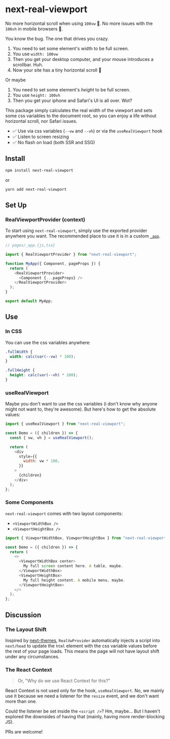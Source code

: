 # next-real-viewport

No more horizontal scroll when using `100vw` 🎉. No more issues with the `100vh` in mobile browsers 🤯.

You know the bug. The one that drives you crazy.

1. You need to set some element's width to be full screen.
2. You use `width: 100vw`
3. Then you get your desktop computer, and your mouse introduces a scrollbar. Huh.
4. Now your site has a tiny horizontal scroll 🤮

Or maybe

1. You need to set some element's _height_ to be full screen.
2. You use `height: 100vh`
3. Then you get your iphone and Safari's UI is all over. Wot?

This package simply calculates the real width of the viewport and sets some css variables to the document root, so you can enjoy a life without horizontal scroll, nor Safari issues.

- ✅ Use via css variables (`--vw` and `--vh`) or via the `useRealViewport` hook
- ✅ Listen to screen resizing
- ✅ No flash on load (both SSR and SSG)

## Install

```bash
npm install next-real-viewport
```

or

```bash
yarn add next-real-viewport
```

## Set Up

### RealViewportProvider (context)

To start using `next-real-viewport`, simply use the exported provider anywhere you want. The recommended place to use it is in a custom [`_app`](https://nextjs.org/docs/advanced-features/custom-app).

```js
// pages/_app.{js,tsx}

import { RealViewportProvider } from "next-real-viewport";

function MyApp({ Component, pageProps }) {
  return (
    <RealViewportProvider>
      <Component {...pageProps} />
    </RealViewportProvider>
  );
}

export default MyApp;
```

## Use

### In CSS

You can use the css variables anywhere:

```css
.fullWidth {
  width: calc(var(--vw) * 100);
}

.fullHeight {
  height: calc(var(--vh) * 100);
}
```

### useRealViewport

Maybe you don't want to use the css variables (i don't know why anyone might not want to, they're awesome). But here's how to get the absolute values:

```js
import { useRealViewport } from "next-real-viewport";

const Demo = ({ children }) => {
  const { vw, vh } = useRealViewport();

  return (
    <div
      style={{
        width: vw * 100,
      }}
    >
      {children}
    </div>
  );
};
```

### Some Components

`next-real-viewport` comes with two layout components:

- `<ViewportWidthBox />`
- `<ViewportHeightBox />`

```js
import { ViewportWidthBox, ViewportHeightBox } from "next-real-viewport";

const Demo = ({ children }) => {
  return (
    <>
      <ViewportWidthBox center>
        My full screen content here. A table, maybe.
      </ViewportWidthBox>
      <ViewportHeightBox>
        My full height content. A mobile menu, maybe.
      </ViewportHeightBox>
    </>
  );
};
```

## Discussion

### The Layout Shift

Inspired by [next-themes](https://github.com/pacocoursey/next-themes), `RealVwProvider` automatically injects a script into `next/head` to update the `html` element with the css variable values before the rest of your page loads. This means the page will not have layout shift under any circumstances.

### The React Context

> Or, "Why do we use React Context for this?"

React Context is not used only for the hook, `useRealViewport`. No, we mainly use it because we need a listener for the `resize` event, and we don't want more than one.

Could the listener be set inside the `<script />`? Hm, maybe... But I haven't explored the downsides of having that (mainly, having more render-blocking JS).

PRs are welcome!
